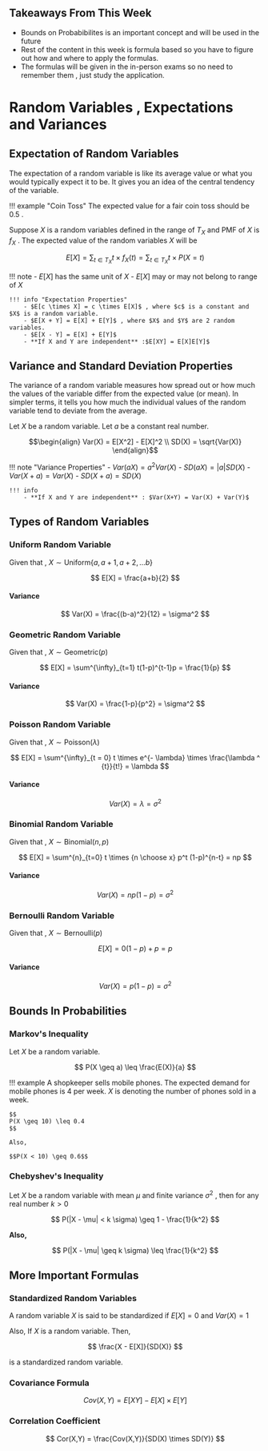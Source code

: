 ## Takeaways From This Week
- Bounds on Probabibilites is an important concept and will be used in the future
- Rest of the content in this week is formula based so you have to figure out how and where to apply the formulas.
- The formulas will be given in the in-person exams so no need to remember them , just study the application.

# Random Variables , Expectations and Variances
## Expectation of Random Variables
The expectation of a random variable is like its average value or what you would typically expect it to be. It gives you an idea of the central tendency of the variable.

!!! example "Coin Toss"
    The expected value for a fair coin toss should be 0.5 . 

Suppose $X$ is a random variables defined in the range of $T_X$ and PMF of $X$ is $f_X$ . The expected value of the random variables $X$ will be

$$
E[X] = \sum_{t \in T_X} t \times f_X(t) = \sum_{t \in T_X} t \times P(X =t)
$$


!!! note
    - $E[X]$ has the same unit of $X$
    - $E[X]$ may or may not belong to range of $X$

    !!! info "Expectation Properties"
        - $E[c \times X] = c \times E[X]$ , where $c$ is a constant and $X$ is a random variable.
        - $E[X + Y] = E[X] + E[Y]$ , where $X$ and $Y$ are 2 random variables.
        - $E[X - Y] = E[X] + E[Y]$ 
        - **If X and Y are independent** :$E[XY] = E[X]E[Y]$


## Variance and Standard Deviation Properties 
The variance of a random variable measures how spread out or how much the values of the variable differ from the expected value (or mean). In simpler terms, it tells you how much the individual values of the random variable tend to deviate from the average.

Let $X$ be a random variable. Let $a$ be a constant real number.

$$\begin{align} Var(X) = E[X^2] - E[X]^2 \\ 
SD(X) = \sqrt{Var(X)} \end{align}$$

!!! note "Variance Properties"
    - $Var(aX) = a^2Var(X)$
    - $SD(aX) = |a|SD(X)$
    - $Var(X + a) = Var(X)$
    - $SD(X + a) = SD(X)$

    !!! info
        - **If X and Y are independent** : $Var(X+Y) = Var(X) + Var(Y)$

## Types of Random Variables 
### Uniform Random Variable 
Given that , $X \sim \text{Uniform} \{a , a+1 , a+2 , ... b\}$

$$
E[X] = \frac{a+b}{2}
$$

#### Variance 
$$
Var(X) = \frac{(b-a)^2}{12} = \sigma^2
$$


### Geometric Random Variable
Given that , $X \sim \text{Geometric}(p)$

$$
E[X] = \sum^{\infty}_{t=1} t(1-p)^{t-1}p = \frac{1}{p}
$$

#### Variance 
$$
Var(X) = \frac{1-p}{p^2} = \sigma^2
$$


### Poisson Random Variable 
Given that , $X \sim \text{Poisson}(\lambda)$

$$
E[X] = \sum^{\infty}_{t = 0} t \times e^{- \lambda} \times \frac{\lambda ^ {t}}{t!} = \lambda
$$

#### Variance 
$$
Var(X) = \lambda = \sigma^2
$$


### Binomial Random Variable 
Given that , $X \sim \text{Binomial}(n,p)$

$$
E[X] = \sum^{n}_{t=0} t \times {n \choose x} p^t (1-p)^{n-t} = np
$$

#### Variance 
$$
Var(X) = np(1-p) = \sigma^2
$$

### Bernoulli Random Variable 
Given that , $X \sim \text{Bernoulli}(p)$

$$
E[X] = 0(1-p) + p = p
$$

#### Variance 
$$
Var(X) = p(1-p) = \sigma^2
$$

## Bounds In Probabilities 
### Markov's Inequality 
Let $X$ be a random variable.

$$
P(X \geq a) \leq \frac{E(X)}{a}
$$

!!! example
    A shopkeeper sells mobile phones. The expected demand for mobile phones is 4 per week. $X$ is denoting the number of phones sold in a week.

    $$
    P(X \geq 10) \leq 0.4
    $$

    Also, 

    $$P(X < 10) \geq 0.6$$

### Chebyshev's Inequality 
Let $X$ be a random variable with mean $\mu$ and finite variance $\sigma^2$ , then for any real number $k>0$

$$
P(|X - \mu| < k \sigma) \geq 1 - \frac{1}{k^2}
$$

**Also,**

$$
P(|X - \mu| \geq k \sigma) \leq \frac{1}{k^2}
$$

## More Important Formulas 
### Standardized Random Variables 
A random variable $X$ is said to be standardized if $E[X] = 0 \text{ and } Var(X) = 1$

Also,
If $X$ is a random variable.  Then,

$$
\frac{X - E[X]}{SD(X)}
$$

is a standardized random variable.

### Covariance Formula
$$
Cov(X,Y) = E[XY] - E[X] \times E[Y]
$$

### Correlation Coefficient 
$$
Cor(X,Y) = \frac{Cov(X,Y)}{SD(X) \times SD(Y)}
$$

